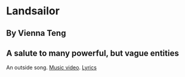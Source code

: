 # Landsailor
## By Vienna Teng
## A salute to many powerful, but vague entities

An outside song.  [Music video](https://www.youtube.com/watch?v=q1dLIq0okvA).  [Lyrics](https://www.azlyrics.com/lyrics/viennateng/landsailor.html)